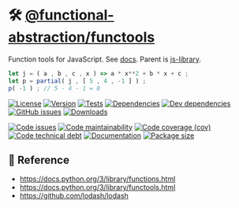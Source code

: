 :hammer_and_wrench: [@functional-abstraction/functools](https://functional-abstraction.github.io/functools)
==

Function tools for JavaScript.
See [docs](https://functional-abstraction.github.io/functoolsindex.html).
Parent is [js-library](https://github.com/make-github-pseudonymous-again/js-library).

```js
let j = ( a , b , c , x ) => a * x**2 + b * x + c ;
let p = partial( j , [ 5 , 4 , -1 ] ) ;
p( -1 ) ; // 5 - 4 - 1 = 0
```

[![License](https://img.shields.io/github/license/functional-abstraction/functools.svg)](https://raw.githubusercontent.com/functional-abstraction/functools/main/LICENSE)
[![Version](https://img.shields.io/npm/v/@functional-abstraction/functools.svg)](https://www.npmjs.org/package/@functional-abstraction/functools)
[![Tests](https://img.shields.io/github/workflow/status/functional-abstraction/functools/ci:test?event=push&label=tests)](https://github.com/functional-abstraction/functools/actions/workflows/ci:test.yml?query=branch:main)
[![Dependencies](https://img.shields.io/david/functional-abstraction/functools.svg)](https://david-dm.org/functional-abstraction/functools)
[![Dev dependencies](https://img.shields.io/david/dev/functional-abstraction/functools.svg)](https://david-dm.org/functional-abstraction/functools?type=dev)
[![GitHub issues](https://img.shields.io/github/issues/functional-abstraction/functools.svg)](https://github.com/functional-abstraction/functools/issues)
[![Downloads](https://img.shields.io/npm/dm/@functional-abstraction/functools.svg)](https://www.npmjs.org/package/@functional-abstraction/functools)

[![Code issues](https://img.shields.io/codeclimate/issues/functional-abstraction/functools.svg)](https://codeclimate.com/github/functional-abstraction/functools/issues)
[![Code maintainability](https://img.shields.io/codeclimate/maintainability/functional-abstraction/functools.svg)](https://codeclimate.com/github/functional-abstraction/functools/trends/churn)
[![Code coverage (cov)](https://img.shields.io/codecov/c/gh/functional-abstraction/functools/main.svg)](https://codecov.io/gh/functional-abstraction/functools)
[![Code technical debt](https://img.shields.io/codeclimate/tech-debt/functional-abstraction/functools.svg)](https://codeclimate.com/github/functional-abstraction/functools/trends/technical_debt)
[![Documentation](https://functional-abstraction.github.io/functools/badge.svg)](https://functional-abstraction.github.io/functools/source.html)
[![Package size](https://img.shields.io/bundlephobia/minzip/@functional-abstraction/functools)](https://bundlephobia.com/result?p=@functional-abstraction/functools)

## :scroll: Reference

  - https://docs.python.org/3/library/functions.html
  - https://docs.python.org/3/library/functools.html
  - https://github.com/lodash/lodash
